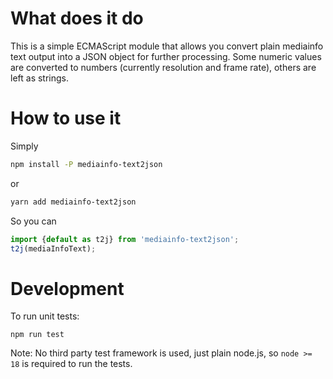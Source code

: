 # What does it do

This is a simple ECMAScript module that allows you convert plain mediainfo text output into a JSON object for further processing. Some numeric values are converted to numbers (currently resolution and frame rate), others are left as strings.


# How to use it
Simply
```bash
npm install -P mediainfo-text2json
```
or
```bash
yarn add mediainfo-text2json
```
So you can
```javascript
import {default as t2j} from 'mediainfo-text2json';
t2j(mediaInfoText);
```

# Development
To run unit tests:
```
npm run test
```
Note: No third party test framework is used, just plain node.js, so `node >= 18` is required to run the tests.

